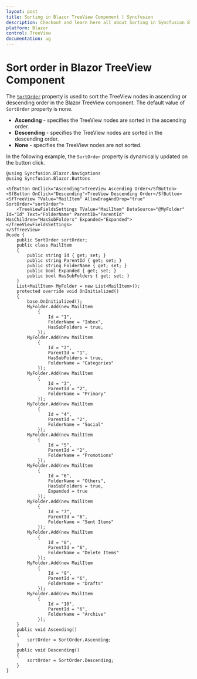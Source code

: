 ```yaml
---
layout: post
title: Sorting in Blazor TreeView Component | Syncfusion
description: Checkout and learn here all about Sorting in Syncfusion Blazor TreeView component and much more details.
platform: Blazor
control: TreeView
documentation: ug
---
```


# Sort order in Blazor TreeView Component

The [`SortOrder`](https://help.syncfusion.com/cr/blazor/Syncfusion.Blazor.Navigations.SfTreeView-1.html#Syncfusion_Blazor_Navigations_SfTreeView_1_SortOrder) property is used to sort the TreeView nodes in ascending or descending order in the Blazor TreeView component. The default value of `SortOrder` property is none.

* **Ascending** - specifies the TreeView nodes are sorted in the ascending order.
* **Descending** - specifies the TreeView nodes are sorted in the descending order.
* **None** - specifies the TreeView nodes are not sorted.

In the following example, the `SortOrder` property is dynamically updated on the button click.

```cshtml
@using Syncfusion.Blazor.Navigations
@using Syncfusion.Blazor.Buttons

<SfButton OnClick="Ascending">TreeView Ascending Order</SfButton>
<SfButton OnClick="Descending">TreeView Descending Order</SfButton>
<SfTreeView TValue="MailItem" AllowDragAndDrop="true" SortOrder="sortOrder">
    <TreeViewFieldsSettings TValue="MailItem" DataSource="@MyFolder" Id="Id" Text="FolderName" ParentID="ParentId" HasChildren="HasSubFolders" Expanded="Expanded"></TreeViewFieldsSettings>
</SfTreeView>
@code {
    public SortOrder sortOrder;
    public class MailItem
    {
        public string Id { get; set; }
        public string ParentId { get; set; }
        public string FolderName { get; set; }
        public bool Expanded { get; set; }
        public bool HasSubFolders { get; set; }
    }
    List<MailItem> MyFolder = new List<MailItem>();
    protected override void OnInitialized()
    {
        base.OnInitialized();
        MyFolder.Add(new MailItem
            {
                Id = "1",
                FolderName = "Inbox",
                HasSubFolders = true,
            });
        MyFolder.Add(new MailItem
            {
                Id = "2",
                ParentId = "1",
                HasSubFolders = true,
                FolderName = "Categories"
            });
        MyFolder.Add(new MailItem
            {
                Id = "3",
                ParentId = "2",
                FolderName = "Primary"
            });
        MyFolder.Add(new MailItem
            {
                Id = "4",
                ParentId = "2",
                FolderName = "Social"
            });
        MyFolder.Add(new MailItem
            {
                Id = "5",
                ParentId = "2",
                FolderName = "Promotions"
            });
        MyFolder.Add(new MailItem
            {
                Id = "6",
                FolderName = "Others",
                HasSubFolders = true,
                Expanded = true
            });
        MyFolder.Add(new MailItem
            {
                Id = "7",
                ParentId = "6",
                FolderName = "Sent Items"
            });
        MyFolder.Add(new MailItem
            {
                Id = "8",
                ParentId = "6",
                FolderName = "Delete Items"
            });
        MyFolder.Add(new MailItem
            {
                Id = "9",
                ParentId = "6",
                FolderName = "Drafts"
            });
        MyFolder.Add(new MailItem
            {
                Id = "10",
                ParentId = "6",
                FolderName = "Archive"
            });
    }
    public void Ascending()
    {
        sortOrder = SortOrder.Ascending;
    }
    public void Descending()
    {
        sortOrder = SortOrder.Descending;
    }
}

```


